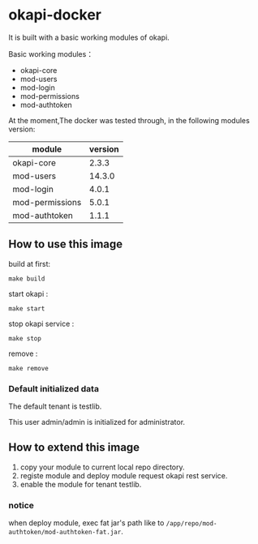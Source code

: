 # okapi-docker

It is built with a basic working modules of okapi.

Basic working modules：

* okapi-core
* mod-users
* mod-login
* mod-permissions
* mod-authtoken

At the moment,The docker was tested through, in the following modules version:

| module          | version |
|-----------------|---------|
| okapi-core      | 2.3.3   |
| mod-users       | 14.3.0  |
| mod-login       | 4.0.1   |
| mod-permissions | 5.0.1   |
| mod-authtoken   | 1.1.1   |


## How to use this image

build at first:

```
make build
```

start okapi :

```
make start
```

stop okapi service :

```
make stop
```

remove :

```
make remove
```

### Default initialized data

The default tenant is testlib.

This user admin/admin is  initialized for administrator.


## How to extend this image

1. copy your module to current local repo directory.
2. registe module and deploy module request okapi rest service.
3. enable the module for tenant testlib.

### notice

when deploy module, exec fat jar's path like to `/app/repo/mod-authtoken/mod-authtoken-fat.jar`.





